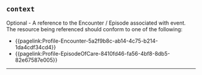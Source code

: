 ## `context`

Optional - A reference to the Encounter / Episode associated with event. The resource being referenced should conform to one of the following:

- {{pagelink:Profile-Encounter-5a2f9b8c-ab14-4c75-b214-1da4cdf34cd4}}
- {{pagelink:Profile-EpisodeOfCare-8410fd46-fa56-4bf8-8db5-82e67587e005}}


---
